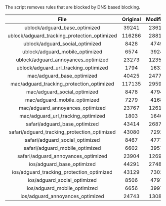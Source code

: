 The script removes rules that are blocked by DNS based blocking.


| File | Original | Modified |
|:----:|:-----:|:-----:|
| ublock/adguard_base_optimized | 39241 | 23611 |
| ublock/adguard_tracking_protection_optimized | 116286 | 28815 |
| ublock/adguard_social_optimized | 8428 | 4749 |
| ublock/adguard_mobile_optimized | 6574 | 3924 |
| ublock/adguard_annoyances_optimized | 23273 | 12359 |
| ublock/adguard_url_tracking_optimized | 1794 | 1631 |
| mac/adguard_base_optimized | 40425 | 24771 |
| mac/adguard_tracking_protection_optimized | 117135 | 29593 |
| mac/adguard_social_optimized | 8478 | 4794 |
| mac/adguard_mobile_optimized | 7279 | 4168 |
| mac/adguard_annoyances_optimized | 23767 | 12617 |
| mac/adguard_url_tracking_optimized | 1803 | 1640 |
| safari/adguard_base_optimized | 43414 | 26872 |
| safari/adguard_tracking_protection_optimized | 43080 | 7292 |
| safari/adguard_social_optimized | 8467 | 4777 |
| safari/adguard_mobile_optimized | 6602 | 3957 |
| safari/adguard_annoyances_optimized | 23904 | 12696 |
| ios/adguard_base_optimized | 44291 | 27483 |
| ios/adguard_tracking_protection_optimized | 43129 | 7302 |
| ios/adguard_social_optimized | 8506 | 4797 |
| ios/adguard_mobile_optimized | 6656 | 3997 |
| ios/adguard_annoyances_optimized | 24743 | 13085 |